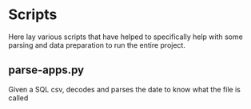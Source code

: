 # Scripts

Here lay various scripts that have helped to specifically help with some parsing and data preparation to run the
entire project.

## parse-apps.py
Given a SQL csv, decodes and parses the date to know what the file is called

